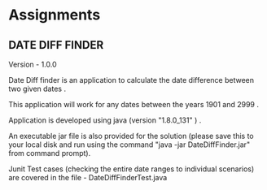 # Assignments

DATE DIFF FINDER 
-------------------------------------------------------------------------------------------------------------------------------

Version - 1.0.0

Date Diff finder is an application to calculate the date difference between two given dates .

This application will work for any dates between the years 1901 and 2999 .

Application is developed using java (version "1.8.0_131" ) .

An executable jar file is also provided for the solution (please save this to your local disk and
       run using the command "java -jar DateDiffFinder.jar" from command prompt).

Junit Test cases (checking the entire date ranges to individual scenarios) are covered in the file - DateDiffFinderTest.java




